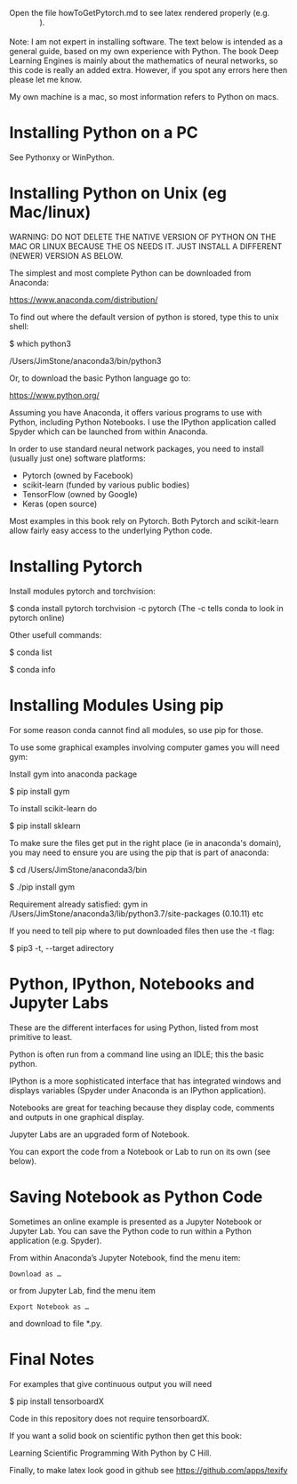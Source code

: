 
Open the file howToGetPytorch.md to see latex rendered properly (e.g. <img src="/DeepLearningEnginesCode/Python/tex/1cbdf1c3ec380d9a41eb881ea74212cb.svg?invert_in_darkmode&sanitize=true" align=middle width=54.39492464999999pt height=14.15524440000002pt/>).

Note: I am not expert in installing software. The text below is intended as a general guide, based on my own experience with Python. The book Deep Learning Engines is mainly about the mathematics of neural networks, so this code is really an added extra. However, if you spot any errors here then please let me know. 

My own machine is a mac, so most information refers to Python on macs.

Installing Python on a PC
=================

See Pythonxy or WinPython.

Installing Python on Unix (eg Mac/linux)
=================

WARNING: DO NOT DELETE THE NATIVE VERSION OF PYTHON ON THE MAC OR LINUX BECAUSE THE OS NEEDS IT. JUST INSTALL A DIFFERENT (NEWER) VERSION AS BELOW.

The simplest and most complete Python can be downloaded from Anaconda:

https://www.anaconda.com/distribution/

To find out where the default version of python is stored, type this to unix shell:

\$ which python3

/Users/JimStone/anaconda3/bin/python3

Or, to download the basic Python language go to:

https://www.python.org/

Assuming you have Anaconda, it offers various programs to use with Python, including Python Notebooks.
I use the IPython application called Spyder which can be launched from within Anaconda.

In order to use standard neural network packages, you need to install (usually just one) software platforms:

* Pytorch (owned by Facebook)
* scikit-learn (funded by various public bodies)
* TensorFlow (owned by Google)
* Keras (open source)

Most examples in this book rely on Pytorch.
Both Pytorch and scikit-learn allow fairly easy access to the underlying Python code.

Installing Pytorch
=================

Install modules pytorch and torchvision:

\$ conda install pytorch torchvision -c pytorch
(The -c tells conda to look in pytorch online)

Other usefull commands:

\$ conda list

\$ conda info

Installing Modules Using pip
=======================

For some reason conda cannot find all modules, so use pip for those. 

To use some graphical examples involving computer games you will need gym:

Install gym into anaconda package

\$ pip install gym

To install scikit-learn do

\$ pip install sklearn

To make sure the files get put in the right place (ie in anaconda's domain), 
you may need to ensure you are using the pip that is part of anaconda:

\$ cd /Users/JimStone/anaconda3/bin

\$ ./pip install gym

Requirement already satisfied: gym in /Users/JimStone/anaconda3/lib/python3.7/site-packages (0.10.11)
etc

If you need to tell pip where to put downloaded files then use the -t flag:

\$ pip3 -t, --target adirectory

Python, IPython, Notebooks and Jupyter Labs
=================

These are the different interfaces for using Python, listed from most primitive to least.

Python is often run from a command line using an IDLE; this the basic python.

IPython is a more sophisticated interface that has integrated windows and displays variables (Spyder under Anaconda is an IPython application).

Notebooks are great for teaching because they display code, comments and outputs in one graphical display.

Jupyter Labs are an upgraded form of Notebook.

You can export the code from a Notebook or Lab to run on its own (see below).
 
Saving Notebook as Python Code
===========================

Sometimes an online example is presented as a Jupyter Notebook or Jupyter Lab.
You can save the Python code to run within a Python application (e.g. Spyder).

From within Anaconda’s Jupyter Notebook, find the menu item:

	Download as …

or from Jupyter Lab, find the menu item

	Export Notebook as …

and download to file *.py.

Final Notes
================

For examples that give continuous output you will need

$ pip install tensorboardX

Code in this repository does not require tensorboardX.

If you want a solid book on scientific python then get this book: 

Learning Scientific Programming With Python by C Hill.

Finally, to make latex look good in github see https://github.com/apps/texify

